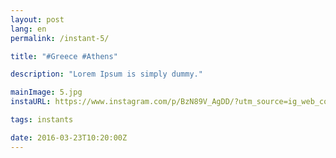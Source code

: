 ```yaml
---
layout: post
lang: en
permalink: /instant-5/

title: "#Greece #Athens"

description: "Lorem Ipsum is simply dummy."

mainImage: 5.jpg
instaURL: https://www.instagram.com/p/BzN89V_AgDD/?utm_source=ig_web_copy_link

tags: instants

date: 2016-03-23T10:20:00Z
---
```

